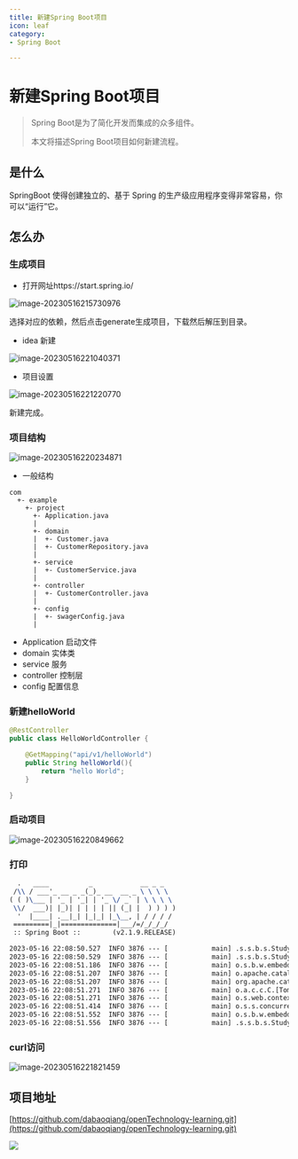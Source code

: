 ```yaml
---
title: 新建Spring Boot项目
icon: leaf
category:
- Spring Boot

---
```


# 新建Spring Boot项目

>Spring Boot是为了简化开发而集成的众多组件。
>
>本文将描述Spring Boot项目如何新建流程。

## 是什么

SpringBoot 使得创建独立的、基于 Spring 的生产级应用程序变得非常容易，你可以“运行”它。

## 怎么办

### 生成项目

+ 打开网址https://start.spring.io/

![image-20230516215730976](/assets/springBootLearning/Spring-Boot-Tutorial/image-build.png)

选择对应的依赖，然后点击generate生成项目，下载然后解压到目录。

+ idea 新建

![image-20230516221040371](/assets/springBootLearning/Spring-Boot-Tutorial/image-01-idea-Spring-Init.png)

+ 项目设置

![image-20230516221220770](/assets/springBootLearning/Spring-Boot-Tutorial/image-01-idea-spring-init02.png)

新建完成。

### 项目结构

![image-20230516220234871](/assets/springBootLearning/Spring-Boot-Tutorial/image-arch.png)

+ 一般结构

~~~te
com
  +- example
    +- project
      +- Application.java
      |
      +- domain
      |  +- Customer.java
      |  +- CustomerRepository.java
      |
      +- service
      |  +- CustomerService.java
      |
      +- controller
      |  +- CustomerController.java
      |
      +- config
      |  +- swagerConfig.java
      |
~~~

+ Application 启动文件
+ domain 实体类
+ service 服务
+ controller 控制层
+ config 配置信息

### 新建helloWorld

~~~java
@RestController
public class HelloWorldController {

    @GetMapping("api/v1/helloWorld")
    public String helloWorld(){
        return "hello World";
    }

}
~~~

### 启动项目

![image-20230516220849662](/assets/springBootLearning/Spring-Boot-Tutorial/image-01-start.png)

### 打印

~~~tex
  .   ____          _            __ _ _
 /\\ / ___'_ __ _ _(_)_ __  __ _ \ \ \ \
( ( )\___ | '_ | '_| | '_ \/ _` | \ \ \ \
 \\/  ___)| |_)| | | | | || (_| |  ) ) ) )
  '  |____| .__|_| |_|_| |_\__, | / / / /
 =========|_|==============|___/=/_/_/_/
 :: Spring Boot ::        (v2.1.9.RELEASE)

2023-05-16 22:08:50.527  INFO 3876 --- [           main] .s.s.b.s.StudySpringBootStartApplication : Starting StudySpringBootStartApplication on dabaoqiang with PID 3876 (D:\developer\document\openSource\openTechnology-learning\study-spring-boot-start\target\classes started by dabaoqiang in D:\developer\document\openSource\openTechnology-learning\study-spring-boot-start)
2023-05-16 22:08:50.529  INFO 3876 --- [           main] .s.s.b.s.StudySpringBootStartApplication : No active profile set, falling back to default profiles: default
2023-05-16 22:08:51.186  INFO 3876 --- [           main] o.s.b.w.embedded.tomcat.TomcatWebServer  : Tomcat initialized with port(s): 8080 (http)
2023-05-16 22:08:51.207  INFO 3876 --- [           main] o.apache.catalina.core.StandardService   : Starting service [Tomcat]
2023-05-16 22:08:51.207  INFO 3876 --- [           main] org.apache.catalina.core.StandardEngine  : Starting Servlet engine: [Apache Tomcat/9.0.26]
2023-05-16 22:08:51.271  INFO 3876 --- [           main] o.a.c.c.C.[Tomcat].[localhost].[/]       : Initializing Spring embedded WebApplicationContext
2023-05-16 22:08:51.271  INFO 3876 --- [           main] o.s.web.context.ContextLoader            : Root WebApplicationContext: initialization completed in 705 ms
2023-05-16 22:08:51.414  INFO 3876 --- [           main] o.s.s.concurrent.ThreadPoolTaskExecutor  : Initializing ExecutorService 'applicationTaskExecutor'
2023-05-16 22:08:51.552  INFO 3876 --- [           main] o.s.b.w.embedded.tomcat.TomcatWebServer  : Tomcat started on port(s): 8080 (http) with context path ''
2023-05-16 22:08:51.556  INFO 3876 --- [           main] .s.s.b.s.StudySpringBootStartApplication : Started StudySpringBootStartApplication in 1.241 seconds (JVM running for 1.835)

~~~

### curl访问

![image-20230516221821459](/assets/springBootLearning/Spring-Boot-Tutorial/image-01-curl-result.png)

## 项目地址
[https://github.com/dabaoqiang/openTechnology-learning.git](https://github.com/dabaoqiang/openTechnology-learning.git)

<div align=left>
<img src="/banner/qrcode_for_xq_258.jpg"><br></div>
